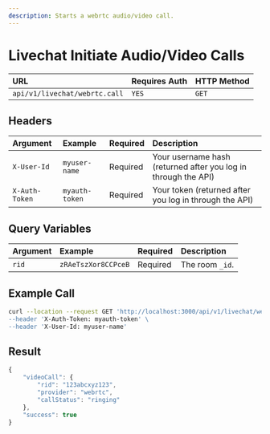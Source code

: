 ```yaml
---
description: Starts a webrtc audio/video call.
---
```


# Livechat Initiate Audio/Video Calls

| URL | Requires Auth | HTTP Method |
| :--- | :--- | :--- |
| `api/v1/livechat/webrtc.call` | `YES` | `GET` |

## Headers

| Argument | Example | Required | Description |
| :--- | :--- | :--- | :--- |
| `X-User-Id` | `myuser-name` | Required | Your username hash \(returned after you log in through the API\) |
| `X-Auth-Token` | `myauth-token` | Required | Your token \(returned after you log in through the API\) |

## Query Variables 

| Argument | Example | Required | Description |
| :--- | :--- | :--- | :--- |
| `rid` | `zRAeTszXor8CCPceB` | Required | The room `_id`. |

## Example Call

```bash
curl --location --request GET 'http://localhost:3000/api/v1/livechat/webrtc.call?rid=123abcxyz123\
--header 'X-Auth-Token: myauth-token' \
--header 'X-User-Id: myuser-name'
```

## Result

```javascript
{
    "videoCall": {
        "rid": "123abcxyz123",
        "provider": "webrtc",
        "callStatus": "ringing"
    },
    "success": true
}
```

